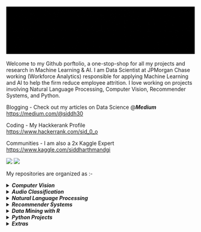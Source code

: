 <p align="center">
<img src="https://github.com/siddh30/siddh30/blob/main/logo.gif" width="100%" height="40%">
 </p>	

Welcome to my Github porftolio, a one-stop-shop for all my projects and research in Machine Learning & AI. I am Data Scientist at JPMorgan Chase working (Workforce Analytics) responsible for applying Machine Learning and AI to help the firm reduce employee attrition. I love working on projects involving Natural Language Processing, Computer Vision, Recommender Systems, and Python.

Blogging - Check out my articles on Data Science @***Medium*** </br>
https://medium.com/@siddh30

Coding - My Hackkerank Profile </br>
https://www.hackerrank.com/sid_0_o


Communities - I am also a 2x Kaggle Expert </br>
https://www.kaggle.com/siddharthmandgi </p>

![](https://road-to-kaggle-grandmaster.vercel.app/api/badges/siddharthmandgi/notebook/light)
![](https://road-to-kaggle-grandmaster.vercel.app/api/badges/siddharthmandgi/dataset/light)

My repositories are organized as :-

<details><summary><i><b>Computer Vision</b></i></summary>
 
- [Chocolate Classification](https://github.com/siddh30/Chocolate-Classification)
- [Digit Recognizer Kaggle Top 15](https://github.com/siddh30/Digit_Recognizer-Kaggle-Top_15)
- [Glasses Detection](https://github.com/siddh30/Glasses-Detection)
- [Histopathologic Cancer Detection](https://github.com/siddh30/Histopathologic-Cancer-Detection)
- [Facial Keypoints Detection](https://github.com/siddh30/Facial-Keypoints-Detection)

</details>

<details><summary><i><b>Audio Classification</b></i></summary>  
 
- [Singer VS Rapper Audio Classification](https://github.com/siddh30/Singer-VS-Rapper-Audio-Classification)
 
</details>

<details><summary><i><b>Natural Language Processing</b></i></summary> 
 
 - [Amazon-Sentiment-Analysis](https://github.com/siddh30/Amazon-Sentiment-Analysis)
 
 </details>
 
<details><summary><i><b>Recommender Systems</b></i></summary> 
 
 - [2020 Summer Honors Research](https://github.com/siddh30/2020-Summer-Honors-Research)
 - [FastFoodie - A Restaurant Recommendation App](https://github.com/siddh30/FastFoodie-A-Restaurant-Recommendation-App)
 - [Yahoo Music Recommendation](https://github.com/siddh30/Yahoo-Music-Recommendation)
 
 </details>
 

<details><summary><i><b>Data Mining with R</b></i></summary> 
 
 - [The Airbnb Classification Project](https://github.com/siddh30/The-Airbnb-Classification-Project)
 
 </details>
 

<details><summary><i><b>Python Projects</b></i></summary> 
 
 - [Guess the word](https://github.com/siddh30/Guess-The-Word)
 - [SID - The AI Assistant](https://github.com/siddh30/SID-THE-AI-ASSISTANT)
 
 </details>

<details><summary><i><b>Extras</b></i></summary> 
 
- [Certifications and Publications](https://github.com/siddh30/Certifcates_and_Publications)
 
 </details>
 
 

